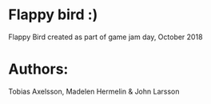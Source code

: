 # Flappy bird :)
Flappy Bird created as part of game jam day, October 2018

# Authors:
Tobias Axelsson, Madelen Hermelin & John Larsson